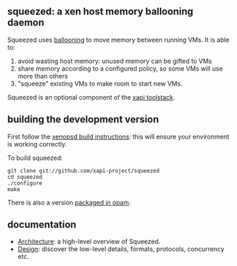 squeezed: a xen host memory ballooning daemon
---------------------------------------------

Squeezed uses [ballooning](http://static.usenix.org/events/osdi02/tech/full_papers/waldspurger/waldspurger_html/node6.html)
to move memory between running VMs. It is able to:

  1. avoid wasting host memory: unused memory can be gifted to VMs
  2. share memory according to a configured policy, so some VMs will use more than others
  3. "squeeze" existing VMs to make room to start new VMs.

Squeezed is an optional component of the [xapi toolstack](http://wiki.xen.org/wiki/Choice_of_Toolstacks).

building the development version
--------------------------------

First follow the [xenopsd build instructions](http://wiki.xen.org/wiki/Building_Xenopsd): this will ensure your environment is working correctly.

To build squeezed:

    git clone git://github.com/xapi-project/squeezed
    cd squeezed
    ./configure
    make

There is also a version [packaged in opam](https://opam.ocaml.org/packages/xapi-squeezed/xapi-squeezed.0.10.7/).

documentation
-------------

- [Architecture](doc/architecture/README.md): a high-level overview of Squeezed.
- [Design](doc/design/README.md): discover the low-level details, formats, protocols,
  concurrency etc.
